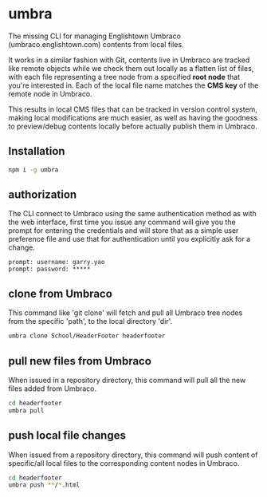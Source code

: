 # umbra
The missing CLI for managing Englishtown Umbraco (umbraco.englishtown.com) contents from local files.

It works in a similar fashion with Git, contents live in Umbraco are tracked like remote objects while we check them out locally 
as a flatten list of files, with each file representing a tree node from a specified **root node** that you're interested in. Each of the local
file name matches the **CMS key** of the remote node in Umbraco.  

This results in local CMS files that can be tracked in version control system, making local modifications are much easier, as well as having
the goodness to preview/debug contents locally before actually publish them in Umbraco.   

## Installation
```bash
npm i -g umbra
```

## authorization
The CLI connect to Umbraco using the same authentication method as with the web interface, first time you issue any command 
will give you the prompt for entering the credentials and will store that as a simple user preference file and use that for 
authentication until you explicitly ask for a change.

```
prompt: username: garry.yao
prompt: password: *****
```

## clone from Umbraco 
This command like 'git clone' will fetch and pull all Umbraco tree nodes from the specific 'path', to the local directory 'dir'.

```bash
umbra clone School/HeaderFooter headerfooter 
```

## pull new files from Umbraco
When issued in a repository directory, this command will pull all the new files added from Umbraco.  

```bash
cd headerfooter
umbra pull
```

## push local file changes 
When issued from a repository directory, this command will push content of specific/all local files to the corresponding content nodes in Umbraco. 

```bash
cd headerfooter
umbra push **/*.html
```
